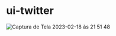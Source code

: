 # ui-twitter

![Captura de Tela 2023-02-18 às 21 51 48](https://user-images.githubusercontent.com/5489383/219906429-cb8a9e14-9d92-4ccd-a268-af8fda37f61e.png)
